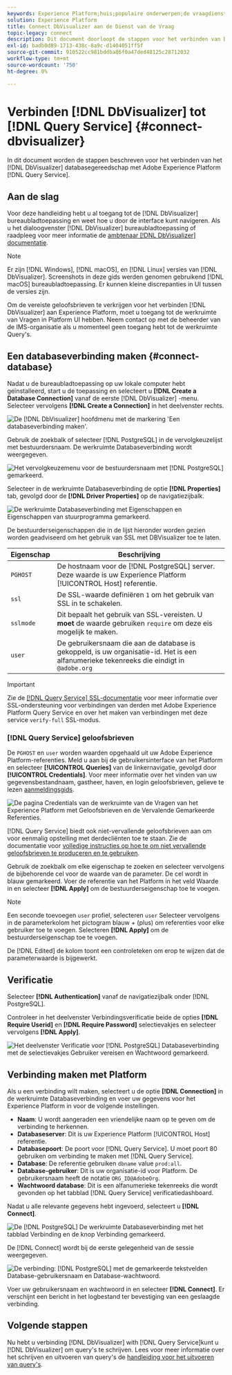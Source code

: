 ```yaml
---
keywords: Experience Platform;huis;populaire onderwerpen;de vraagdienst;de dienst van de Vraag;Db Visualizer;DbVisualizer;db visulaizer;verbind met de vraagdienst;
solution: Experience Platform
title: Connect DbVisualizer aan de Dienst van de Vraag
topic-legacy: connect
description: Dit document doorloopt de stappen voor het verbinden van DbVisualizer met de Dienst van de Vraag van Adobe Experience Platform.
exl-id: badb0d89-1713-438c-8a9c-d1404051ff5f
source-git-commit: 910522cc981bddba86f0a47ded48125c28712032
workflow-type: tm+mt
source-wordcount: '750'
ht-degree: 0%

---
```


# Verbinden [!DNL DbVisualizer] tot [!DNL Query Service] {#connect-dbvisualizer}

In dit document worden de stappen beschreven voor het verbinden van het [!DNL DbVisualizer] databasegereedschap met Adobe Experience Platform [!DNL Query Service].

## Aan de slag

Voor deze handleiding hebt u al toegang tot de [!DNL DbVisualizer] bureaubladtoepassing en weet hoe u door de interface kunt navigeren. Als u het dialoogvenster [!DNL DbVisualizer] bureaubladtoepassing of raadpleeg voor meer informatie de [ambtenaar [!DNL DbVisualizer] documentatie](https://www.dbvis.com/download/).

>[!NOTE]
>
>Er zijn [!DNL Windows], [!DNL macOS], en [!DNL Linux] versies van [!DNL DbVisualizer]. Screenshots in deze gids werden genomen gebruikend [!DNL macOS] bureaubladtoepassing. Er kunnen kleine discrepanties in UI tussen de versies zijn.

Om de vereiste geloofsbrieven te verkrijgen voor het verbinden [!DNL  DbVisualizer] aan Experience Platform, moet u toegang tot de werkruimte van Vragen in Platform UI hebben. Neem contact op met de beheerder van de IMS-organisatie als u momenteel geen toegang hebt tot de werkruimte Query&#39;s.

## Een databaseverbinding maken {#connect-database}

Nadat u de bureaubladtoepassing op uw lokale computer hebt geïnstalleerd, start u de toepassing en selecteert u **[!DNL Create a Database Connection]** vanaf de eerste [!DNL DbVisualizer] -menu. Selecteer vervolgens **[!DNL Create a Connection]** in het deelvenster rechts.

![De [!DNL DbVisualizer] hoofdmenu met de markering &#39;Een databaseverbinding maken&#39;.](../images/clients/dbvisualizer/create-db-connection.png)

Gebruik de zoekbalk of selecteer [!DNL PostgreSQL] in de vervolgkeuzelijst met bestuurdersnaam. De werkruimte Databaseverbinding wordt weergegeven.

![Het vervolgkeuzemenu voor de bestuurdersnaam met [!DNL PostgreSQL] gemarkeerd.](../images/clients/dbvisualizer/driver-name.png)

Selecteer in de werkruimte Databaseverbinding de optie **[!DNL Properties]** tab, gevolgd door de **[!DNL Driver Properties]** op de navigatiezijbalk.

![De werkruimte Databaseverbinding met Eigenschappen en Eigenschappen van stuurprogramma gemarkeerd.](../images/clients/dbvisualizer/driver-properties.png)

De bestuurderseigenschappen die in de lijst hieronder worden gezien worden geadviseerd om het gebruik van SSL met DBVisualizer toe te laten.

| Eigenschap | Beschrijving |
| ------ | ------ |
| `PGHOST` | De hostnaam voor de [!DNL PostgreSQL] server. Deze waarde is uw Experience Platform [!UICONTROL Host] referentie. |
| `ssl` | De SSL-waarde definiëren `1` om het gebruik van SSL in te schakelen. |
| `sslmode` | Dit bepaalt het gebruik van SSL-vereisten. U **moet** de waarde gebruiken `require` om deze eis mogelijk te maken. |
| `user` | De gebruikersnaam die aan de database is gekoppeld, is uw organisatie-id. Het is een alfanumerieke tekenreeks die eindigt in `@adobe.org` |

>[!IMPORTANT]
>
>Zie de [[!DNL Query Service] SSL-documentatie](./ssl-modes.md) voor meer informatie over SSL-ondersteuning voor verbindingen van derden met Adobe Experience Platform Query Service en over het maken van verbindingen met deze service `verify-full` SSL-modus.

### [!DNL Query Service] geloofsbrieven

De `PGHOST` en `user` worden waarden opgehaald uit uw Adobe Experience Platform-referenties. Meld u aan bij de gebruikersinterface van het Platform en selecteer **[!UICONTROL Queries]** van de linkernavigatie, gevolgd door **[!UICONTROL Credentials]**. Voor meer informatie over het vinden van uw gegevensbestandnaam, gastheer, haven, en login geloofsbrieven, gelieve te lezen [aanmeldingsgids](../ui/credentials.md).

![De pagina Credentials van de werkruimte van de Vragen van het Experience Platform met Geloofsbrieven en de Vervalende Gemarkeerde Referenties.](../images/clients/dbvisualizer/query-service-credentials-page.png)

[!DNL Query Service] biedt ook niet-vervallende geloofsbrieven aan om voor eenmalig opstelling met derdecliënten toe te staan. Zie de documentatie voor [volledige instructies op hoe te om niet vervallende geloofsbrieven te produceren en te gebruiken](../ui/credentials.md#non-expiring-credentials).

Gebruik de zoekbalk om elke eigenschap te zoeken en selecteer vervolgens de bijbehorende cel voor de waarde van de parameter. De cel wordt in blauw gemarkeerd. Voer de referentie van het Platform in het veld Waarde in en selecteer **[!DNL Apply]** om de bestuurderseigenschap toe te voegen.

>[!NOTE]
>
>Een seconde toevoegen `user` profiel, selecteren `user` Selecteer vervolgens in de parameterkolom het pictogram blauw + (plus) om referenties voor elke gebruiker toe te voegen. Selecteren **[!DNL Apply]** om de bestuurderseigenschap toe te voegen.

De [!DNL Edited] de kolom toont een controleteken om erop te wijzen dat de parameterwaarde is bijgewerkt.

## Verificatie

Selecteer **[!DNL Authentication]** vanaf de navigatiezijbalk onder [!DNL PostgreSQL].

Controleer in het deelvenster Verbindingsverificatie beide de opties **[!DNL Require Userid]** en **[!DNL Require Password]** selectievakjes en selecteer vervolgens **[!DNL Apply]**.

![Het deelvenster Verificatie voor [!DNL PostgreSQL] Databaseverbinding met de selectievakjes Gebruiker vereisen en Wachtwoord gemarkeerd.](../images/clients/dbvisualizer/connection-authentication.png)

## Verbinding maken met Platform

Als u een verbinding wilt maken, selecteert u de optie **[!DNL Connection]** in de werkruimte Databaseverbinding en voer uw gegevens voor het Experience Platform in voor de volgende instellingen.

- **Naam**: U wordt aangeraden een vriendelijke naam op te geven om de verbinding te herkennen.
- **Databaseserver**: Dit is uw Experience Platform [!UICONTROL Host] referentie.
- **Databasepoort**: De poort voor [!DNL Query Service]. U moet poort 80 gebruiken om verbinding te maken met [!DNL Query Service].
- **Database**: De referentie gebruiken `dbname` value `prod:all`.
- **Database-gebruiker**: Dit is uw organisatie-id voor Platform. De gebruikersnaam heeft de notatie `ORG_ID@AdobeOrg`.
- **Wachtwoord database**: Dit is een alfanumerieke tekenreeks die wordt gevonden op het tabblad [!DNL Query Service] verificatiedashboard.

Nadat u alle relevante gegevens hebt ingevoerd, selecteert u **[!DNL Connect]**.

![De [!DNL PostgreSQL] De werkruimte Databaseverbinding met het tabblad Verbinding en de knop Verbinding gemarkeerd.](../images/clients/dbvisualizer/connect.png)

De [!DNL Connect] wordt bij de eerste gelegenheid van de sessie weergegeven.

![De verbinding: [!DNL PostgreSQL] met de gemarkeerde tekstvelden Database-gebruikersnaam en Database-wachtwoord.](../images/clients/dbvisualizer/connect-dialog.png)

Voer uw gebruikersnaam en wachtwoord in en selecteer **[!DNL Connect]**. Er verschijnt een bericht in het logbestand ter bevestiging van een geslaagde verbinding.

## Volgende stappen

Nu hebt u verbinding [!DNL DbVisualizer] with [!DNL Query Service]kunt u [!DNL DbVisualizer] om query&#39;s te schrijven. Lees voor meer informatie over het schrijven en uitvoeren van query&#39;s de [handleiding voor het uitvoeren van query&#39;s](../best-practices/writing-queries.md).
